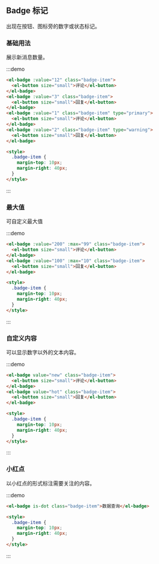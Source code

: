 ## Badge 标记

出现在按钮、图标旁的数字或状态标记。

### 基础用法

展示新消息数量。

:::demo

```html
<el-badge :value="12" class="badge-item">
  <el-button size="small">评论</el-button>
</el-badge>
<el-badge :value="3" class="badge-item">
  <el-button size="small">回复</el-button>
</el-badge>
<el-badge :value="1" class="badge-item" type="primary">
  <el-button size="small">评论</el-button>
</el-badge>
<el-badge :value="2" class="badge-item" type="warning">
  <el-button size="small">回复</el-button>
</el-badge>

<style>
  .badge-item {
    margin-top: 10px;
    margin-right: 40px;
  }
</style>
```

:::

### 最大值

可自定义最大值

:::demo

```html
<el-badge :value="200" :max="99" class="badge-item">
  <el-button size="small">评论</el-button>
</el-badge>
<el-badge :value="100" :max="10" class="badge-item">
  <el-button size="small">回复</el-button>
</el-badge>

<style>
  .badge-item {
    margin-top: 10px;
    margin-right: 40px;
  }
</style>
```

:::

### 自定义内容

可以显示数字以外的文本内容。

:::demo

```html
<el-badge value="new" class="badge-item">
  <el-button size="small">评论</el-button>
</el-badge>
<el-badge value="hot" class="badge-item">
  <el-button size="small">回复</el-button>
</el-badge>

<style>
  .badge-item {
    margin-top: 10px;
    margin-right: 40px;
  }
</style>
```

:::

### 小红点

以小红点的形式标注需要关注的内容。

:::demo

```html
<el-badge is-dot class="badge-item">数据查询</el-badge>

<style>
  .badge-item {
    margin-top: 10px;
    margin-right: 40px;
  }
</style>
```

:::
